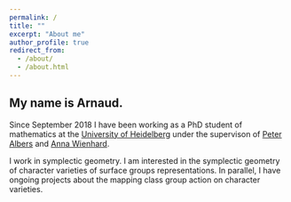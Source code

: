 ```yaml
---
permalink: /
title: ""
excerpt: "About me"
author_profile: true
redirect_from: 
  - /about/
  - /about.html
---
```


## My name is Arnaud.

Since September 2018 I have been working as a PhD student of mathematics at the [University of Heidelberg](https://www.uni-heidelberg.de/) under the supervison of [Peter Albers](https://www.mathi.uni-heidelberg.de/~palbers/) and [Anna Wienhard](https://www.mathi.uni-heidelberg.de/~wienhard/). 

I work in symplectic geometry. I am interested in the symplectic geometry of character varieties of surface groups representations. In parallel, I have ongoing projects about the mapping class group action on character varieties.
